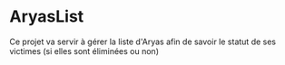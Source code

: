 # AryasList
Ce projet va servir à gérer la liste d'Aryas afin de savoir le statut de ses victimes (si elles sont éliminées ou non) 

